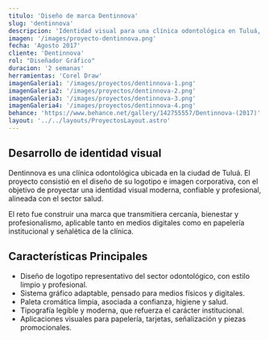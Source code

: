 ```yaml
---
titulo: 'Diseño de marca Dentinnova'
slug: 'dentinnova'
descripcion: 'Identidad visual para una clínica odontológica en Tuluá, con una propuesta gráfica limpia, confiable y profesional, orientada a transmitir salud, cercanía y modernidad en todos sus puntos de contacto.'
imagen: '/images/proyecto-dentinnova.png'
fecha: 'Agosto 2017'
cliente: 'Dentinnova'
rol: "Diseñador Gráfico"
duracion: '2 semanas'
herramientas: 'Corel Draw'
imagenGaleria1: '/images/proyectos/dentinnova-1.png'
imagenGaleria2: '/images/proyectos/dentinnova-2.png'
imagenGaleria3: '/images/proyectos/dentinnova-3.png'
imagenGaleria4: '/images/proyectos/dentinnova-4.png'
behance: 'https://www.behance.net/gallery/142755557/Dentinnova-(2017)'
layout: '../../layouts/ProyectosLayout.astro'
---
```


<h2 class="text-[var(--rojo-principal)] text-2xl lg:text-4xl font-semibold mb-8">
				Desarrollo de identidad visual
			</h2>
			<p class="text-white text-lg">
				Dentinnova es una clínica odontológica ubicada en la ciudad de Tuluá. El proyecto
                consistió en el diseño de su logotipo e imagen corporativa, con el objetivo de
                proyectar una identidad visual moderna, confiable y profesional, alineada con el
                sector salud.
			</p>
			<p class="text-white text-lg mt-4">
				El reto fue construir una marca que transmitiera cercanía, bienestar y profesionalismo,
				aplicable tanto en medios digitales como en papelería institucional y señalética de la clínica.
			</p>
			<h2
				class="text-[var(--rojo-principal)] text-2xl lg:text-4xl font-semibold mt-16 mb-8"
			>
				Características Principales
			</h2>
			<ul class="text-white text-lg list-disc pl-5 space-y-4">
				<li>
					Diseño de logotipo representativo del sector odontológico, con estilo limpio y profesional.
				</li>
				<li>
					Sistema gráfico adaptable, pensado para medios físicos y digitales.
				</li>
				<li>
					Paleta cromática limpia, asociada a confianza, higiene y salud.
				</li>
				<li>
					Tipografía legible y moderna, que refuerza el carácter institucional.
				</li>
				<li>
					Aplicaciones visuales para papelería, tarjetas, señalización y piezas promocionales.
				</li>
			</ul>
